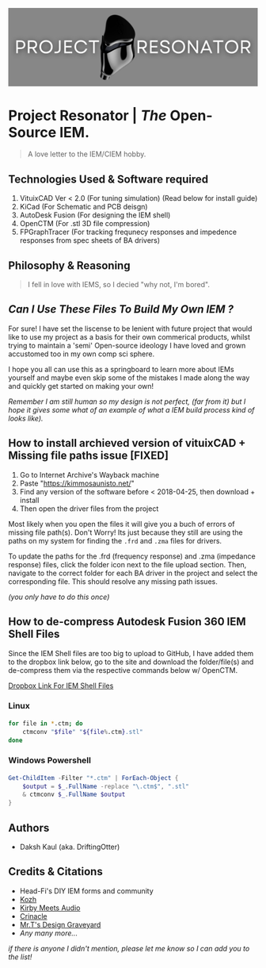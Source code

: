 ![Banner](./GitHub%20Assets/GitHub%20Banner.png)
# __Project Resonator | *The* Open-Source IEM.__

> A love letter to the IEM/CIEM hobby.

## Technologies Used & Software required

1. VituixCAD Ver < 2.0       (For tuning simulation) (Read below for install guide)
2. KiCad            (For Schematic and PCB deisgn)
3. AutoDesk Fusion  (For designing the IEM shell)
5. OpenCTM          (For .stl 3D file compression)
6. FPGraphTracer    (For tracking frequnecy responses and impedence responses from spec sheets of BA drivers)

## Philosophy & Reasoning

> I fell in love with IEMS, so I decied "why not, I'm bored".

## *Can I Use These Files To Build My Own IEM ?*

For sure! I have set the liscense to be lenient with future project that would like to use my project as a basis for their own commerical products, whilst trying to maintain a 'semi' Open-source ideology I have loved and grown accustomed too in my own comp sci sphere.

I hope you all can use this as a springboard to learn more about IEMs yourself and maybe even skip some of the mistakes I made along the way and quickly get started on making your own!

*Remember I am still human so my design is not perfect, (far from it) but I hope it gives some what of an example of what a IEM build process kind of looks like).*

## How to install archieved version of vituixCAD + Missing file paths issue [FIXED]

1. Go to Internet Archive's Wayback machine
2. Paste "https://kimmosaunisto.net/"
3. Find any version of the software before < 2018-04-25, then download + install
4. Then open the driver files from the project

Most likely when you open the files it will give you a buch of errors of missing file path(s). Don't Worry! Its just because they still are using the paths on my system for finding the ```.frd``` and ```.zma``` files for drivers.

To update the paths for the .frd (frequency response) and .zma (impedance response) files, click the folder icon next to the file upload section. Then, navigate to the correct folder for each BA driver in the project and select the corresponding file. This should resolve any missing path issues.

*(you only have to do this once)*

## How to de-compress Autodesk Fusion 360 IEM Shell Files

Since the IEM Shell files are too big to upload to GitHub, I have added them to the dropbox link below, go to the site and download the folder/file(s) and de-compress them via the respective commands below w/ OpenCTM.

[Dropbox Link For IEM Shell Files](https://www.dropbox.com/scl/fo/7igmpw1ufs74wjp9bscd1/APTIkM8Hd0Q5tOlSX6-9Vis?rlkey=q3dak7tetpvdot7d4ondi776o&st=a5fo64j4&dl=0)

### Linux
```Bash
for file in *.ctm; do
    ctmconv "$file" "${file%.ctm}.stl"
done
```

### Windows Powershell
```Powershell
Get-ChildItem -Filter "*.ctm" | ForEach-Object {
    $output = $_.FullName -replace "\.ctm$", ".stl"
    & ctmconv $_.FullName $output
}
```

## Authors

- Daksh Kaul (aka. DriftingOtter)

## Credits & Citations
- Head-Fi's DIY IEM forms and community
- [Kozh](https://www.youtube.com/@kozh4013/videos)
- [Kirby Meets Audio](https://youtu.be/QClvPIuW3zI?si=NcwjdGAZriBUcmHE)
- [Crinacle](https://www.youtube.com/watch?v=tCqV3ZRcZ9g&t=1227s)
- [Mr.T's Design Graveyard](https://youtu.be/3FGNw28xBr0?si=LEpJtPCjVtikS_FK)
- *Any many more...*


*if there is anyone I didn't mention, please let me know so I can add you to the list!*
